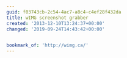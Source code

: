 ```yaml
---
guid: f03743cb-2c54-4ac7-a8c4-c4ef28f432da
title: wIMG screenshot grabber
created: '2013-12-10T13:24:37+00:00'
changed: '2019-09-24T14:43:42+00:00'


bookmark_of: 'http://wimg.ca/'
---
```




